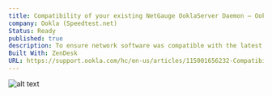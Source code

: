 ```yaml
---
title: Compatibility of your existing NetGauge OoklaServer Daemon – Ookla Speedtest Custom
company: Ookla (Speedtest.net)
Status: Ready
published: true
description: To ensure network software was compatible with the latest JavaScript client technology, Ookla's database of licensed vendors needed to update the server-side component hosted in their network. Since it was not always possible to remotely verify each instance due to vendor side networking security limitations, we provided a tutorial to help manually check the version on the server.
Built With: ZenDesk
URL: https://support.ookla.com/hc/en-us/articles/115001656232-Compatibility-of-your-existing-NetGauge-OoklaServer-Daemon
---
```


![alt text](../../static/work/images/compat.png)
